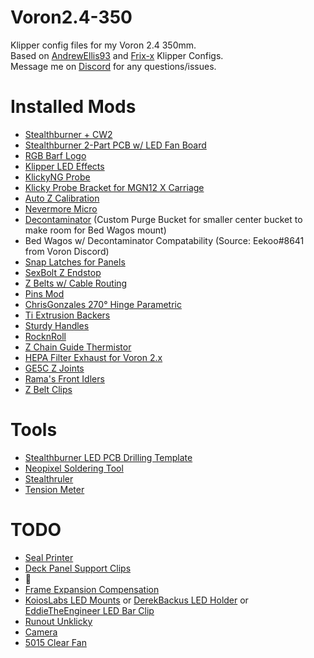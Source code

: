# Voron2.4-350
Klipper config files for my Voron 2.4 350mm.<br/>
Based on [AndrewEllis93](https://github.com/AndrewEllis93/v2.247_backup_klipper_config) and [Frix-x](https://github.com/Frix-x/klipper-voron-V2) Klipper Configs.<br/>
Message me on [Discord](https://discordapp.com/users/109440012877070336) for any questions/issues.

# Installed Mods
- [Stealthburner + CW2](https://github.com/VoronDesign/Voron-Stealthburner/tree/b2cf2c2c0436d734181688ae3019b9dffb835b8b)
- [Stealthburner 2-Part PCB w/ LED Fan Board](https://github.com/hartk1213/MISC/tree/main/PCBs/Stealthburner_Toolhead_PCB/Production%20Files/StealthburnerPCB/2%20Piece)
- [RGB Barf Logo](https://github.com/tanaes/whopping_Voron_mods/tree/4f535ba66af22de7b4df813c88ab4aef766eeb97/LEDs/Rainbow_Barf_Logo_LED)
- [Klipper LED Effects](https://github.com/julianschill/klipper-led_effect)
- [KlickyNG Probe](https://github.com/jlas1/Klicky-Probe/tree/ee8b830bec1d9d0931a00892979b45387bae5e54)
- [Klicky Probe Bracket for MGN12 X Carriage](https://github.com/jlas1/Klicky-Probe/tree/43b25796fd219f277ce88231d9602c269213878a/Printers/Voron/v1.8_v2.4_Legacy_Trident/Usermods/eamars)
- [Auto Z Calibration](https://github.com/protoloft/klipper_z_calibration/tree/98ab818538b54665be48228ad91bf84cadaf4f44)
- [Nevermore Micro](https://github.com/nevermore3d/Nevermore_Micro/tree/d64850924dc42f219d68e1024835177646d3b2a6)
- [Decontaminator](https://github.com/VoronDesign/VoronUsers/tree/339227ec8bd193d72639cbd728d2432502244695/printer_mods/edwardyeeks/Decontaminator_Purge_Bucket_&_Nozzle_Scrubber) (Custom Purge Bucket for smaller center bucket to make room for Bed Wagos mount)
- Bed Wagos w/ Decontaminator Compatability (Source: Eekoo#8641 from Voron Discord)
- [Snap Latches for Panels](https://github.com/VoronDesign/VoronUsers/tree/194bd78df4ac53400f04a19356b0a9a3b5c7b4b5/printer_mods/richardjm/snap-latch-2020)
- [SexBolt Z Endstop](https://github.com/VoronDesign/VoronUsers/tree/3ebaabb9e87885f1a3e5f17747c3ae069e9403b2/printer_mods/hartk1213/Voron2.4_SexBolt_ZEndstop)
- [Z Belts w/ Cable Routing](https://github.com/VoronDesign/VoronUsers/tree/5c7d412297808190565d34b0373c5fd24f3db1a0/printer_mods/Akio/cable_routing_z_belt_cover)
- [Pins Mod](https://github.com/VoronDesign/VoronUsers/tree/ae7937dc0e5496f44d9f97e47b048d71f3db2af6/printer_mods/hartk1213/Voron2.4_Trident_Pins_Mod)
- [ChrisGonzales 270° Hinge Parametric](https://github.com/VoronDesign/VoronUsers/tree/master/printer_mods/chrisrgonzales/270_degree_hinge)
- [Ti Extrusion Backers](https://github.com/tanaes/whopping_Voron_mods/tree/82915fb4564a4f73cb0421a34d64296406205d0d/extrusion_backers)
- [Sturdy Handles](https://github.com/VoronDesign/VoronUsers/tree/master/printer_mods/jeoje/Sturdy_Handles)
- [RocknRoll](https://github.com/RockNLol/VoronUsers/tree/eff1700ed60e3479673e59527f5bba1126dbc4df/printer_mods/RockNLol/RockNRoll)
- [Z Chain Guide Thermistor](https://github.com/VoronDesign/VoronUsers/blob/968ccc0cec44b33bfe444f866565417ff32d19bf/printer_mods/jeoje/Z_Chain_Guide_Thermistor_Mount/STL/Z_Chain_Guide_Thermistor_Mount.stl)
- [HEPA Filter Exhaust for Voron 2.x](https://github.com/VoronDesign/VoronUsers/tree/f7ac2039c7cc6ce763de2e9127c25b2fe16a7a0c/printer_mods/dePrintinator/HEPA_Filter_Exhaust)
- [GE5C Z Joints](https://github.com/tanaes/whopping_Voron_mods/tree/b6cd4770499385a0c19fde76348c9a10dbddb8e8/GE5C/mods/garyd9)
- [Rama's Front Idlers](https://github.com/Ramalama2/Voron-2-Mods/tree/4bc404ae472c11c9d32b13d608f758cca0f954ba/Front_Idlers)
- [Z Belt Clips](https://github.com/VoronDesign/VoronUsers/tree/a21bc5fbf8e9951fc6877166fa64321f41821fab/printer_mods/ChenTheDesignMaker/Z_Belt_Clip)

# Tools
- [Stealthburner LED PCB Drilling Template](https://github.com/ben5459/HybridManufacturingPlatform/blob/b04cae1fad00fc8fb136e7d21a47e584ef5af276/Stealthburner%20LED%20PCB%20Drill%20Template/SB-LED-PCB_Drill_Template_v0.02.stl)
- [Neopixel Soldering Tool](https://github.com/camerony/VoronCustom/blob/7ba14a92e66e673d255a31687d8f54f7872ea161/NeoPixelSolderingTool/NeoPixelSolderingTool.stl)
- [Stealthruler](https://www.printables.com/en/model/272986-the-mighty-stealthruler)
- [Tension Meter](https://github.com/VoronDesign/VoronUsers/blob/086c63d475ff180e1d2832667a67b2a330ec0168/printer_mods/Kruppes/Tension_Meter/TensionMeter.stl)

# TODO
- [Seal Printer](https://www.amazon.com/Sugru-I000945-Moldable-Multi-Purpose-Creative/dp/B089WHGQDP?pldnSite=1&th=1)
- [Deck Panel Support Clips](https://github.com/VoronDesign/VoronUsers/tree/master/printer_mods/wile-e1/Deck_Panel_Support_Clips)
- 🥣
- [Frame Expansion Compensation](https://github.com/tanaes/whopping_Voron_mods/tree/main/docs/frame_expansion)
- [KoiosLabs LED Mounts](https://github.com/VoronDesign/VoronUsers/tree/master/printer_mods/Koios/LED_Mounts) or [DerekBackus LED Holder](https://github.com/VoronDesign/VoronUsers/tree/master/printer_mods/DerekBackus/LED_Holder) or [EddieTheEngineer LED Bar Clip](https://github.com/VoronDesign/VoronUsers/tree/master/printer_mods/eddie/LED_Bar_Clip)
- [Runout Unklicky](https://github.com/VoronDesign/VoronUsers/tree/master/printer_mods/chirpy/RunoutUnklicky)
- [Camera](https://github.com/hartk1213/MISC/tree/5650766e14287cca00da93d6bd71434dc1a4bc63/Voron%20Mods/Non%20Printer%20Voron%20Stuff/Voron_Camera)
- [5015 Clear Fan](https://www.printables.com/model/273994-5015-clear-fan-rear-housing)

